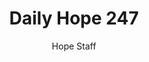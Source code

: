---
image: /assets/img/daily-hope-default-artwork.png
title: Daily Hope 247
number: 247
categories:
  - Daily Hope
author: Hope Staff
notes: Daily Hope 247
embed: >-
  EMBED_GOES_HERE
---